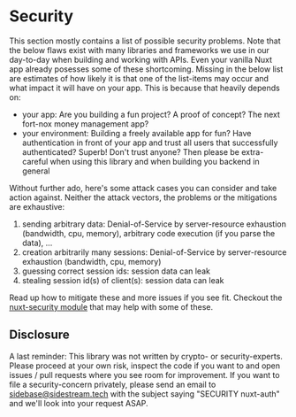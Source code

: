 # Security

This section mostly contains a list of possible security problems. Note that the below flaws exist with many libraries and frameworks we use in our day-to-day when building and working with APIs. Even your vanilla Nuxt app already posesses some of these shortcoming. Missing in the below list are estimates of how likely it is that one of the list-items may occur and what impact it will have on your app. This is because that heavily depends on:

- your app: Are you building a fun project? A proof of concept? The next fort-nox money management app?
- your environment: Building a freely available app for fun? Have authentication in front of your app and trust all users that successfully authenticated? Superb! Don't trust anyone? Then please be extra-careful when using this library and when building you backend in general

Without further ado, here's some attack cases you can consider and take action against. Neither the attack vectors, the problems or the mitigations are exhaustive:

1. sending arbitrary data: Denial-of-Service by server-resource exhaustion (bandwidth, cpu, memory), arbitrary code execution (if you parse the data), ...
2. creation arbitrarily many sessions: Denial-of-Service by server-resource exhaustion (bandwidth, cpu, memory)
3. guessing correct session ids: session data can leak
4. stealing session id(s) of client(s): session data can leak

Read up how to mitigate these and more issues if you see fit. Checkout the [nuxt-security module](https://nuxt-security.vercel.app/) that may help with some of these.

## Disclosure

A last reminder: This library was not written by crypto- or security-experts. Please proceed at your own risk, inspect the code if you want to and open issues / pull requests where you see room for improvement. If you want to file a security-concern privately, please send an email to [sidebase@sidestream.tech](mailto:sidebase@sidestream.tech?subject=SECURITY-NuxtAuth) with the subject saying "SECURITY nuxt-auth" and we'll look into your request ASAP.
